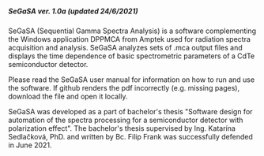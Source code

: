 ##### SeGaSA ver. 1.0a (updated 24/6/2021)

SeGaSA  (Sequential  Gamma  Spectra  Analysis)  is  a  software  complementing  the  Windows 
application DPPMCA from Amptek used for radiation spectra acquisition and analysis. SeGaSA 
analyzes  sets  of  .mca  output  files  and  displays  the  time dependence of basic spectrometric parameters of a CdTe semiconductor detector.

Please read the SeGaSA user manual for information on how to run and use the software. If github renders the pdf incorrectly (e.g. missing pages), download the file and open it locally.

SeGaSA was developed as a part of bachelor's thesis "Software design for automation of the spectra processing for a semiconductor detector with polarization effect". The bachelor's thesis supervised by Ing. Katarína Sedlačková, PhD. and written by Bc. Filip Frank was successfully defended in June 2021.
